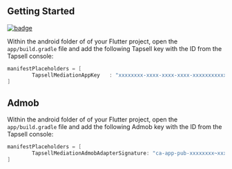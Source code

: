 ## Getting Started

[![badge](https://img.shields.io/pub/v/tapsell_mediation.svg)](https://pub.dev/packages/tapsell_mediation)

Within the android folder of of your Flutter project, open the `app/build.gradle` file and add
the following Tapsell key with the ID from the Tapsell console:

```groovy
manifestPlaceholders = [
        TapsellMediationAppKey   : "xxxxxxxx-xxxx-xxxx-xxxx-xxxxxxxxxxxx"
]
```

## Admob

Within the android folder of of your Flutter project, open the `app/build.gradle` file and add
the following Admob key with the ID from the Tapsell console:

```groovy
manifestPlaceholders = [
        TapsellMediationAdmobAdapterSignature: "ca-app-pub-xxxxxxxx~xxxxxxxx"
]
```
